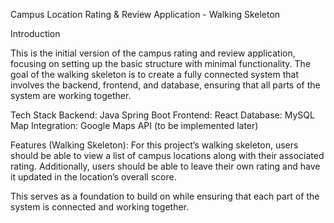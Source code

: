 Campus Location Rating & Review Application - Walking Skeleton

Introduction

This is the initial version of the campus rating and review application, focusing on setting up the basic structure with minimal functionality. The goal of the walking skeleton is to create a fully connected system that involves the backend, frontend, and database, ensuring that all parts of the system are working together.

Tech Stack
Backend: Java Spring Boot
Frontend: React
Database: MySQL
Map Integration: Google Maps API (to be implemented later)

Features (Walking Skeleton):
For this project’s walking skeleton, users should be able to view a list of campus locations along with their associated rating. Additionally, users should be able to leave their own rating and have it updated in the location’s overall score. 

This serves as a foundation to build on while ensuring that each part of the system is connected and working together.